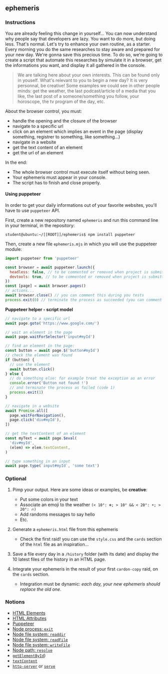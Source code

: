 ## ephemeris

### Instructions

You are already feeling this change in yourself... You can now understand why people say that developers are lazy. You want to do more, but doing less. That's normal.
Let's try to enhance your own routine, as a starter. Every morning you do the same researches to stay aware and prepared for your new day. We're gonna save this precious time.
To do so, we're going to create a script that automate this researches by simulate it in a browser, get the informations you want, and display it all gathered in the console.

> We are talking here about your own interests. This can be found only in youself. What's relevant to you to begin a new day? It is very personnal, be creative!
> Some examples we could see in other people minds: get the weather, the last podcast/article of a media that you like, the last post of a someone/something you follow, your horoscope, the tv program of the day, etc.

About the browser control, you must:
- handle the opening and the closure of the browser
- navigate to a specific url
- click on an element which implies an event in the page (display something, registrer to something, like something...)
- navigate in a website
- get the text content of an element
- get the url of an element

In the end:
- The whole browser control must execute itself without being seen.
- Your ephemeris must appear in your console.
- The script has to finish and close properly.

#### Using puppeteer

In order to get your daily informations out of your favorite websites, you'll have to use `puppeteer` API.

First, create a new repository named `ephemeris` and run this command line in your terminal, in the repository:
```console
student@ubuntu:~/[[ROOT]]/ephemeris$ npm install puppeteer
```

Then, create a new file `ephemeris.mjs` in which you will use the puppeteer module:
```js
import puppeteer from 'puppeteer'

const browser = await puppeteer.launch({
  headless: false, // to be commented or removed when project is submitted
  devtools: true, // to be commented or removed when project is submitted
})
const [page] = await browser.pages()
// actions...
await browser.close() // you can comment this during you tests
process.exit(0) // terminate the process as succeeded (you can comment this during you tests)
```

**Puppeteer helper - script model**

```javascript
// navigate to a specific url
await page.goto('https://www.google.com/')

// wait an element in the page
await page.waitForSelector('input#myId')

// find an element in the page:
const button = await page.$('button#myId')
// check the element was found
if (button) {
  // use the element
  await button.click()
} else {
  // do something else: for example treat the exception as an error
  console.error('Button not found !')
  // and terminate the process as failed (code 1)
  process.exit(1)
}

// navigate in a website
await Promise.all([
  page.waitForNavigation(),
  page.click('div#myId'),
])

// get the textContent of an element
const myText = await page.$eval(
  'div#myId',
  (elem) => elem.textContent,
)

// type something in an input
await page.type(`input#myId`, 'some text')
```

### Optional

1. Pimp your output. Here are some ideas or examples, be **creative**:
   - Put some colors in your text
   - Associate an emoji to the weather `(< 10°: ❄️; > 10° && < 20°: ☀️; > 20°: 🔥)`
   - Add randoms messages to say hello
   - Etc.

2. Generate a `ephemeris.html` file from this ephemeris
   - Check the first raid! you can use the `style.css` and the `cards` section of the `html` file as an inspiration...

3. Save a file every day in a `/history` folder (with its date) and display the 10 latest files of the history in an HTML page.

4. Integrate your ephemeris in the result of your first `cardon-copy` raid, on the `cards` section.
   - Integration must be dynamic: *each day, your new ephemeris should replace the old one.*

### Notions

- [HTML Elements](https://developer.mozilla.org/en-US/docs/Web/HTML/Element)
- [HTML Attributes](https://developer.mozilla.org/en-US/docs/Web/HTML/Attributes)
- [Puppeteer](https://pptr.dev/)
- [Node process: `exit`](https://nodejs.org/api/process.html#process_process_exit_code)
- [Node file system: `readdir`](https://nodejs.org/api/fs.html#fs_fspromises_readdir_path_options)
- [Node file system: `readFile`](https://nodejs.org/api/fs.html#fs_fspromises_readfile_path_options)
- [Node file system: `writeFile`](https://nodejs.org/api/fs.html#fs_fspromises_writefile_file_data_options)
- [Node path: `resolve`](https://nodejs.org/api/path.html#path_path_resolve_paths)
- [`getElementById`](https://developer.mozilla.org/en-US/docs/Web/API/Document/getElementById))
- [`textContent`](https://developer.mozilla.org/en-US/docs/Web/API/Node/textContent)
- [`http-server`](https://www.npmjs.com/package/http-server) or [`serve`](https://www.npmjs.com/package/serve)
